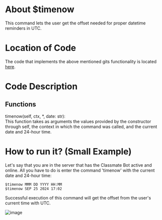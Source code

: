 # About $timenow
This command lets the user get the offset needed for proper datetime reminders in UTC. 

# Location of Code
The code that implements the above mentioned gits functionality is located [here](https://github.com/lyonva/ClassMateBot/blob/main/cogs/deadline.py).

# Code Description
## Functions
timenow(self, ctx, *, date: str): <br>
This function takes as arguments the values provided by the constructor through self, the context in which the command was called, and the current date and 24-hour time. 

# How to run it? (Small Example)
Let's say that you are in the server that has the Classmate Bot active and online. All you have to do is 
enter the command 'timenow' with the current date and 24-hour time:

```
$timenow MMM DD YYYY HH:MM
$timenow SEP 25 2024 17:02
```
Successful execution of this command will get the offset from the user's current time with UTC.

![image](https://user-images.githubusercontent.com/32313919/140256682-5d86ca22-402f-417d-b9f6-4328565cd1b4.png)
